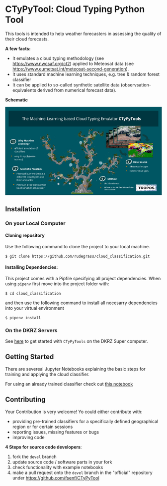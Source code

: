 # CTyPyTool: Cloud Typing Python Tool

This tools is intended to help weather forecasters in assessing the quality of their cloud forecasts. 

**A few facts:**
* It emulates a cloud typing methodology (see https://www.nwcsaf.org/ct2) applied to Meteosat data (see https://www.eumetsat.int/meteosat-second-generation).
* It uses standard machine learning techniques, e.g. tree & random forest classifier
* It can be applied to so-called synthetic satellite data (observsation-equivalents derived from numerical forecast data).

**Schematic**

![](docs/images/ctypytools-slide.jpg)



## Installation 

### On your Local Computer

#### Cloning repository
Use the following command to clone the project to your local machine.
```
$ git clone https://github.com/rudegrass/cloud_classification.git
```

#### Installing Dependencies:
This project comes with a Pipfile specifying all project dependencies.
When using `pipenv` first move into the project folder with:
```
$ cd cloud_classification

```
and then use the following command to install all necesarry dependencies into your virtual environment
```
$ pipenv install

```

### On the DKRZ Servers

See [here](docs/Running_Notebooks_on_DKRZ_JupyterHub.md) to get started with `CTyPyTools` on the DKRZ Super computer.


## Getting Started
There are severeal Jupyter Notebooks explaining the basic steps for training and applying the cloud classifier.

For using an already trained classifier check out [this notebook](notebooks/Application_of_a_pretrained_classifier.ipynb)

## Contributing

Your Contribution is very welcome! Yo could either contribute with:

* providing pre-trained classifiers for a specifically defined geographical region or for certain sessions
* reporting issues, missing features or bugs
* improving code

**4 Steps for source code developers**:
1. fork the `devel` branch
2. update source code / software parts in your fork
3. check functionality with example notebooks
4. make a pull request onto the `devel` branch in the "official" repository under https://github.com/fsenf/CTyPyTool
